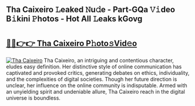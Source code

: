 ## Tha Caixeiro 𝙻eaked 𝙽u𝚍e - Part-GQa 𝚅𝚒deo B𝚒kini 𝙿hotos - Hot All 𝙻eaks kGovg

# <h2><a href="http://ld3wgr.urlbe.top/?page=Tha+Caixeiro">🔗🔗👉👉 Tha Caixeiro P𝚑oto𝚜Vid𝚎o</a></h2>

[![Tha Caixeiro](https://i.imgur.com/eBuTRDB.gif)](http://ld3wgr.urlbe.top/?page=Tha+Caixeiro)
Tha Caixeiro, an intriguing and contentious character, eludes easy definition. Her distinctive style of online communication has captivated and provoked critics, generating debates on ethics, individuality, and the complexities of digital societies. Though her future direction is unclear, her influence on the online community is indisputable. Armed with an unyielding spirit and undeniable allure, Tha Caixeiro reach in the digital universe is boundless.
